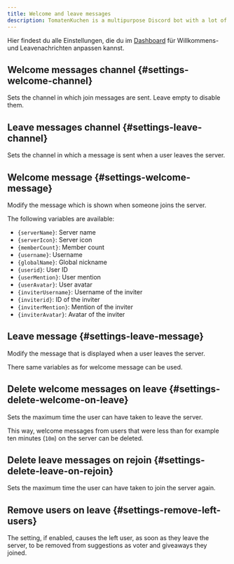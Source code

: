 ```yaml
---
title: Welcome and leave messages
description: TomatenKuchen is a multipurpose Discord bot with a lot of features. Explains on how to set up member welcome and leave messages.
---
```


Hier findest du alle Einstellungen, die du im [Dashboard](https://tomatenkuchen.com/dashboard/settings#welcomeChannel) für Willkommens- und Leavenachrichten anpassen kannst.

## Welcome messages channel {#settings-welcome-channel}

Sets the channel in which join messages are sent.
Leave empty to disable them.

## Leave messages channel {#settings-leave-channel}

Sets the channel in which a message is sent when a user leaves the server.

## Welcome message {#settings-welcome-message}

Modify the message which is shown when someone joins the server.

The following variables are available:
- `{serverName}`: Server name
- `{serverIcon}`: Server icon
- `{memberCount}`: Member count
- `{username}`: Username
- `{globalName}`:  Global nickname
- `{userid}`: User ID
- `{userMention}`: User mention
- `{userAvatar}`: User avatar
- `{inviterUsername}`: Username of the inviter
- `{inviterid}`: ID of the inviter
- `{inviterMention}`: Mention of the inviter
- `{inviterAvatar}`: Avatar of the inviter

## Leave message {#settings-leave-message}

Modify the message that is displayed when a user leaves the server.

There same variables as for welcome message can be used.

## Delete welcome messages on leave {#settings-delete-welcome-on-leave}

Sets the maximum time the user can have taken to leave the server.

This way, welcome messages from users that were less than for example ten minutes (`10m`) on the server can be deleted.

## Delete leave messages on rejoin {#settings-delete-leave-on-rejoin}

Sets the maximum time the user can have taken to join the server again.

## Remove users on leave {#settings-remove-left-users}

The setting, if enabled, causes the left user, as soon as they leave the server, to be removed from suggestions as voter and giveaways they joined.
